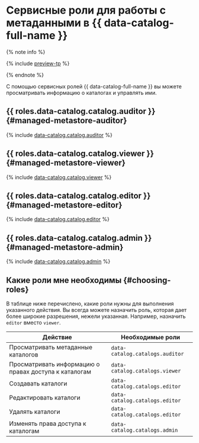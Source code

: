 # Сервисные роли для работы с метаданными в {{ data-catalog-full-name }}

{% note info %}

{% include [preview-tp](../../_includes/preview-tp.md) %}

{% endnote %}

С помощью сервисных ролей {{ data-catalog-full-name }} вы можете просматривать информацию о каталогах и управлять ими.

## {{ roles.data-catalog.catalog.auditor }} {#managed-metastore-auditor}

{% include [data-catalog.catalog.auditor](../../_roles/data-catalog/catalogs/auditor.md) %}

## {{ roles.data-catalog.catalog.viewer }} {#managed-metastore-viewer}

{% include [data-catalog.catalog.viewer](../../_roles/data-catalog/catalogs/viewer.md) %}

## {{ roles.data-catalog.catalog.editor }} {#managed-metastore-editor}

{% include [data-catalog.catalog.editor](../../_roles/data-catalog/catalogs/editor.md) %}

## {{ roles.data-catalog.catalog.admin }} {#managed-metastore-admin}

{% include [data-catalog.catalog.admin](../../_roles/data-catalog/catalogs/admin.md) %}

## Какие роли мне необходимы {#choosing-roles}

В таблице ниже перечислено, какие роли нужны для выполнения указанного действия. Вы всегда можете назначить роль, которая дает более широкие разрешения, нежели указанная. Например, назначить `editor` вместо `viewer`.

| Действие                                              | Необходимые роли                |
|-------------------------------------------------------|---------------------------------|
| Просматривать метаданные каталогов                    | `data-catalog.catalogs.auditor` |
| Просматривать информацию о правах доступа к каталогам | `data-catalog.catalogs.viewer`  |
| Создавать каталоги                                    | `data-catalog.catalogs.editor`  |
| Редактировать каталоги                                | `data-catalog.catalogs.editor`  |
| Удалять каталоги                                      | `data-catalog.catalogs.editor`  |
| Изменять права доступа к каталогам                    | `data-catalog.catalogs.admin`   |
